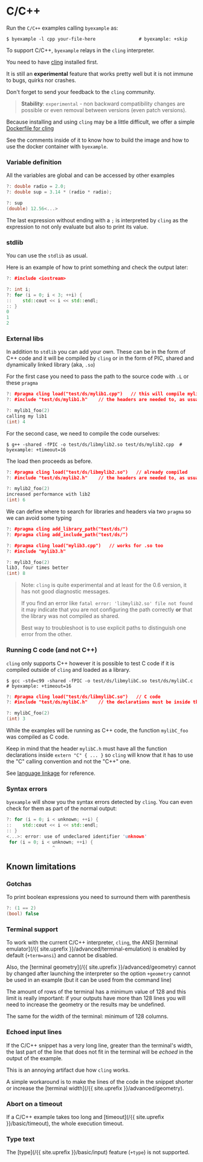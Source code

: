 # C/C++

Run the `C/C++` examples calling `byexample` as:

```shell
$ byexample -l cpp your-file-here                # byexample: +skip
```

To support C/C++, ``byexample`` relays in the ``cling`` interpreter.

You need to have [cling](https://github.com/root-project/cling) installed first.

It is still an **experimental** feature that works pretty well but it is not
immune to bugs, quirks nor crashes.

Don't forget to send your feedback to the ``cling`` community.

> **Stability**: ``experimental`` - non backward compatibility changes are
> possible or even removal between versions (even patch versions).

Because installing and using `cling` may be a little difficult, we
offer a simple
[Dockerfile for cling](https://github.com/byexamples/byexample/tree/master/test/Dockerfile-cling)

See the comments inside of it to know how to build the image and how to
use the docker container with `byexample`.

### Variable definition

All the variables are global and can be accessed by other examples

```cpp
?: double radio = 2.0;
?: double sup = 3.14 * (radio * radio);

?: sup
(double) 12.56<...>
```

The last expression without ending with a ``;`` is interpreted by
``cling`` as the expression to not only evaluate but also to print its value.

### stdlib

You can use the ``stdlib`` as usual.

Here is an example of how to print something
and check the output later:

```cpp
?: #include <iostream>

?: int i;
?: for (i = 0; i < 3; ++i) {
::    std::cout << i << std::endl;
:: }
0
1
2
```

### External libs

In addition to ``stdlib`` you can add your own. These can be
in the form of C++ code and it will be compiled by `cling` or in
the form of PIC, shared and dynamically linked library (aka, `.so`)

For the first case you need to pass the path to the source code
with `.L` or these `pragma`

```cpp
?: #pragma cling load("test/ds/mylib1.cpp")   // this will compile mylib1.cpp
?: #include "test/ds/mylib1.h"    // the headers are needed to, as usual

?: mylib1_foo(2)
calling my lib1
(int) 4
```

For the second case, we need to compile the code ourselves:

```shell
$ g++ -shared -fPIC -o test/ds/libmylib2.so test/ds/mylib2.cpp  # byexample: +timeout=16
```

The load then proceeds as before.

```cpp
?: #pragma cling load("test/ds/libmylib2.so")   // already compiled
?: #include "test/ds/mylib2.h"    // the headers are needed to, as usual

?: mylib2_foo(2)
increased performance with lib2
(int) 6
```

We can define where to search for libraries and headers via two `pragma`
so we can avoid some typing

```cpp
?: #pragma cling add_library_path("test/ds/")
?: #pragma cling add_include_path("test/ds/")

?: #pragma cling load("mylib3.cpp")   // works for .so too
?: #include "mylib3.h"

?: mylib3_foo(2)
lib3, four times better
(int) 8
```

> Note: `cling` is quite experimental and at least for the 0.6 version,
> it has not good diagnostic messages.
>
> If you find an error like `fatal error: 'libmylib2.so' file not found`
> it may indicate that you are not configuring the path correctly **or** that
> the library was not compiled as shared.
>
> Best way to troubleshoot is to use explicit paths to distinguish one
> error from the other.

### Running C code (and not C++)

`cling` only supports C++ however it is possible to test C code
if it is compiled outside of `cling` and loaded as a library.

```shell
$ gcc -std=c99 -shared -fPIC -o test/ds/libmylibC.so test/ds/mylibC.c   # byexample: +timeout=16
```

```cpp
?: #pragma cling load("test/ds/libmylibC.so")   // C code
?: #include "test/ds/mylibC.h"    // the declarations must be inside the extern "C" {...}

?: mylibC_foo(2)
(int) 3
```

While the examples will be running as C++ code, the function
`mylibC_foo` was compiled as C code.

Keep in mind that the header `mylibC.h` must have all the function
declarations inside `extern "C" { ... }` so `cling` will know that it
has to use the "C" calling convention and not the "C++" one.

See [language linkage](https://en.cppreference.com/w/cpp/language/language_linkage)
for reference.

### Syntax errors

``byexample`` will show you the syntax errors detected by ``cling``.
You can even check for them as part of the normal output:

```cpp
?: for (i = 0; i < unknown; ++i) {
::    std::cout << i << std::endl;
:: }
<...>: error: use of undeclared identifier 'unknown'
 for (i = 0; i < unknown; ++i) {
                 ^
```

## Known limitations

### Gotchas

To print boolean expressions you need to surround them with parenthesis

```cpp
?: (1 == 2)
(bool) false
```

### Terminal support

To work with the current C/C++ interpreter, ``cling``, the ANSI
[terminal emulator](/{{ site.uprefix }}/advanced/terminal-emulation) is
enabled by default (``+term=ansi``) and cannot be disabled.

Also, the [terminal geometry](/{{ site.uprefix }}/advanced/geometry)
cannot by changed after launching the interpreter
so the option ``+geometry`` cannot be used in an example (but it can be
used from the command line)

The amount of rows of the terminal has a minimum value of 128 and this limit
is really important: if your outputs have more than 128 lines you will need
to increase the geometry or the results may be undefined.

The same for the width of the terminal: minimum of 128 columns.

### Echoed input lines

If the C/C++ snippet has a very long line, greater than the terminal's width,
the last part of the line that does not fit in the terminal will be *echoed*
in the output of the example.

This is an annoying artifact due how ``cling`` works.

A simple workaround is to make the lines of the code in the snippet
shorter or increase the
[terminal width](/{{ site.uprefix }}/advanced/geometry).

<!--

Regression test: we expect to see the output even if we didn't send
the std::endl object.

?: std::cout << 1;
1

?: std::cout << 2;
2

?: std::cout << 3 << '\n';
3

?: std::cout << 4 << '\n' << 5;
4
5

-->

### Abort on a timeout

If a C/C++ example takes too long and
[timeout](/{{ site.uprefix }}/basic/timeout), the whole execution
timeout.

### Type text

The [type](/{{ site.uprefix }}/basic/input)
feature (`+type`) is not supported.

<!--
$ rm -f test/ds/libmylib*.so  # byexample: -skip +pass
-->

